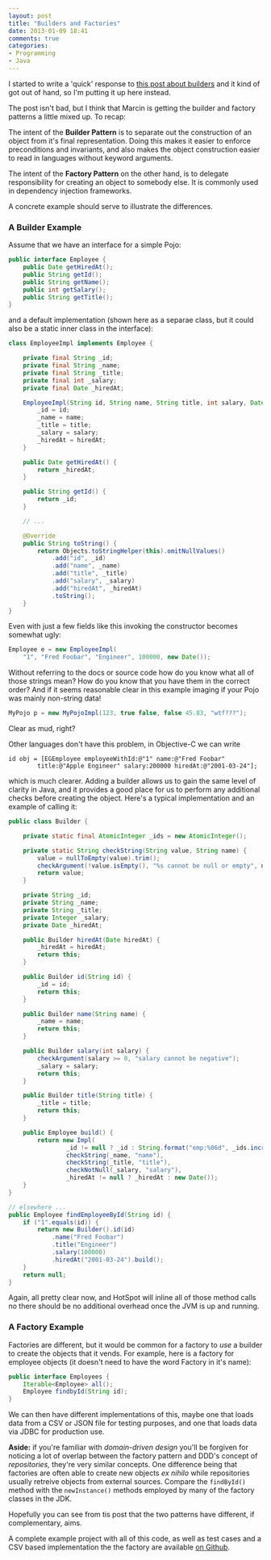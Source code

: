 ```yaml
---
layout: post
title: "Builders and Factories"
date: 2013-01-09 18:41
comments: true
categories:
- Programming
- Java
---
```


I started to write a 'quick' response to [this post about builders][OP] and it kind of got out of hand, so I'm putting it up here instead.

The post isn't bad, but I think that Marcin is getting the builder and factory patterns a little mixed up. To recap:

The intent of the **Builder Pattern** is to separate out the construction of an object from it's final representation. Doing this makes it easier to enforce preconditions and invariants, and also makes the object construction easier to read in languages without keyword arguments.

The intent of the **Factory Pattern** on the other hand, is to delegate responsibility for creating an object to somebody else. It is commonly used in dependency injection frameworks.

A concrete example should serve to illustrate the differences.

### A Builder Example

Assume that we have an interface for a simple Pojo:

```java
public interface Employee {
    public Date getHiredAt();
    public String getId();
    public String getName();
    public int getSalary();
    public String getTitle();
}
```

and a default implementation (shown here as a separae class, but it could also be a static inner class in the interface):

```java
class EmployeeImpl implements Employee {

    private final String _id;
    private final String _name;
    private final String _title;
    private final int _salary;
    private final Date _hiredAt;

    EmployeeImpl(String id, String name, String title, int salary, Date hiredAt) {
        _id = id;
        _name = name;
        _title = title;
        _salary = salary;
        _hiredAt = hiredAt;
    }

    public Date getHiredAt() {
        return _hiredAt;
    }

    public String getId() {
        return _id;
    }

    // ...

    @Override
    public String toString() {
        return Objects.toStringHelper(this).omitNullValues()
            .add("id", _id)
            .add("name", _name)
            .add("title", _title)
            .add("salary", _salary)
            .add("hiredAt", _hiredAt)
            .toString();
    }
}
```

Even with just a few fields like this invoking the constructor becomes somewhat ugly:

```java
Employee e = new EmployeeImpl(
    "1", "Fred Foobar", "Engineer", 100000, new Date());
```

Without referring to the docs or source code how do you know what all of those strings mean? How do you know that you have them in the correct order? And if it seems reasonable clear in this example imaging if your Pojo was mainly non-string data!

```java
MyPojo p = new MyPojoImpl(123, true false, false 45.83, "wtf???");
```

Clear as mud, right?

Other languages don't have this problem, in Objective-C we can write

```objc
id obj = [EGEmployee employeeWithId:@"1" name:@"Fred Foobar"
        title:@"Apple Engineer" salary:200000 hiredAt:@"2001-03-24"];
```

which is much clearer. Adding a builder allows us to gain the same level of clarity in Java, and it provides a good place for us to perform any additional checks before creating the object. Here's a typical implementation and an example of calling it:

```java
public class Builder {

    private static final AtomicInteger _ids = new AtomicInteger();

    private static String checkString(String value, String name) {
        value = nullToEmpty(value).trim();
        checkArgument(!value.isEmpty(), "%s cannot be null or empty", name);
        return value;
    }

    private String _id;
    private String _name;
    private String _title;
    private Integer _salary;
    private Date _hiredAt;

    public Builder hiredAt(Date hiredAt) {
        _hiredAt = hiredAt;
        return this;
    }

    public Builder id(String id) {
        _id = id;
        return this;
    }

    public Builder name(String name) {
        _name = name;
        return this;
    }

    public Builder salary(int salary) {
        checkArgument(salary >= 0, "salary cannot be negative");
        _salary = salary;
        return this;
    }

    public Builder title(String title) {
        _title = title;
        return this;
    }

    public Employee build() {
        return new Impl(
                _id != null ? _id : String.format("emp:%06d", _ids.incrementAndGet()),
                checkString(_name, "name"),
                checkString(_title, "title"),
                checkNotNull(_salary, "salary"),
                _hiredAt != null ? _hiredAt : new Date());
    }
}

// elsewhere ...
public Employee findEmployeeById(String id) {
    if ("1".equals(id)) {
        return new Builder().id(id)
            .name("Fred Foobar")
            .title("Engineer")
            .salary(100000)
            .hiredAt("2001-03-24").build();
    }
    return null;
}
```

Again, all pretty clear now, and HotSpot will inline all of those method calls no there should be no additional overhead once the JVM is up and running. 

### A Factory Example

Factories are different, but it would be common for a factory to *use* a builder to create the objects that it vends. For example, here is a factory for employee objects (it doesn't need to have the word Factory in it's name):

```java
public interface Employees {
    Iterable<Employee> all();
    Employee findbyId(String id);
}
```

We can then have different implementations of this, maybe one that loads data from a CSV or JSON file for testing purposes, and one that loads data via JDBC for production use.

**Aside:** if you're familiar with *domain-driven design* you'll be forgiven for noticing a lot of overlap between the factory pattern and DDD's concept of *repositories,* they're very similar concepts. One difference being that factories are often able to create new objects *ex nihilo* while repositories usually retreive objects from external sources. Compare the `findById()` method with the `newInstance()` methods employed by many of the factory classes in the JDK.

Hopefully you can see from tis post that the two patterns have different, if complementary, aims.

A complete example project with all of this code, as well as test cases and a CSV based implementation the the factory are available [on Github][GH].

[OP]: http://toomuchcoding.blogspot.ie/2013/01/hamcrest-matchers-guava-predicate-and.html
[GH]: https://github.com/ianp/builder-example


